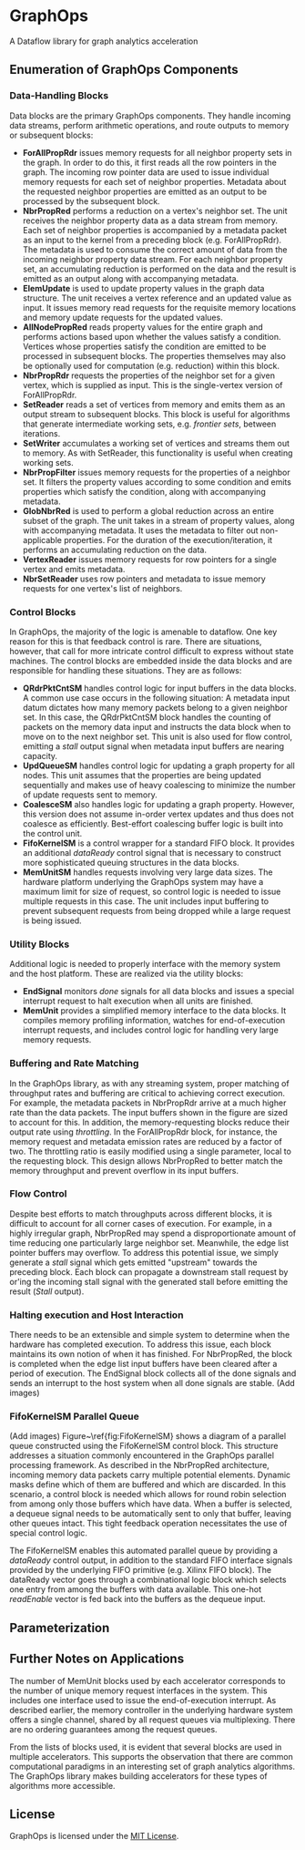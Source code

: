 # GraphOps
A Dataflow library for graph analytics acceleration

## Enumeration of GraphOps Components

### Data-Handling Blocks
Data blocks are the primary GraphOps components.  They handle incoming data
streams, perform arithmetic operations, and route outputs to memory or
subsequent blocks:

* **ForAllPropRdr** issues memory requests for all neighbor property sets
in the graph.  In order to do this, it first reads all the row pointers in the graph.
The incoming row pointer data are used to issue individual memory requests for
each set of neighbor properties.  Metadata about the requested neighbor
properties are emitted as an output to be processed by the subsequent block.
* **NbrPropRed** performs a reduction on a vertex's neighbor set.
The unit receives the neighbor property data as a data stream from memory.
Each set of neighbor properties is accompanied by a metadata packet as
an input to the kernel from a preceding block (e.g. ForAllPropRdr).  The
metadata is used to consume the correct amount of data from the incoming
neighbor property data stream.  For each neighbor property set, an accumulating
reduction is performed on the data and the result is emitted as an output along
with accompanying metadata.
* **ElemUpdate** is used to update property values in the graph data
structure.  The unit receives a vertex reference and an updated value as input.
It issues memory read requests for the requisite memory locations and memory
update requests for the updated values.
* **AllNodePropRed** reads property values for the entire graph and
performs actions based upon whether the values satisfy a condition.  Vertices
whose properties satisfy the condition are emitted to be processed in subsequent
blocks.  The properties themselves may also be optionally used for
computation (e.g. reduction) within this block.
* **NbrPropRdr** requests the properties of the neighbor set for
a given vertex, which is supplied as input.  This is the single-vertex version
of ForAllPropRdr.
* **SetReader** reads a set of vertices from memory and emits them as an
output stream to subsequent blocks.  This block is useful for algorithms
that generate intermediate working sets, e.g. *frontier sets*, between
iterations.
* **SetWriter** accumulates a working set of vertices and streams them out
to memory.  As with SetReader, this functionality is useful when creating
working sets.
* **NbrPropFilter** issues memory requests for the properties of a neighbor
set.  It filters the property values according to some condition and emits
properties which satisfy the condition, along with accompanying metadata.
* **GlobNbrRed** is used to perform a global reduction across an entire
subset of the graph.  The unit takes in a stream of property values, along with
accompanying metadata.  It uses the metadata to filter out non-applicable
properties.  For the duration of the execution/iteration, it performs an
accumulating reduction on the data.
* **VertexReader** issues memory requests for row pointers for a single
vertex and emits metadata.
* **NbrSetReader** uses row pointers and metadata to issue memory requests
for one vertex's list of neighbors.

### Control Blocks
In GraphOps, the majority of the logic is amenable to dataflow.  One key
reason for this is that feedback control is rare.  There are situations,
however, that call for more intricate control difficult to express
without state machines.  The control blocks are embedded inside the data
blocks and are responsible for handling these situations.  They are as
follows:
* **QRdrPktCntSM** handles control logic for input buffers in the
data blocks.  A common use case occurs in the following situation:  A
metadata input datum dictates how many memory packets belong to a given neighbor
set.  In this case, the QRdrPktCntSM block handles the counting of packets on
the memory data input and instructs the data block when to move on to the
next neighbor set.  This unit is also used for flow control, emitting a
*stall* output signal when metadata input buffers are nearing capacity.
* **UpdQueueSM** handles control logic for updating a graph property for
all nodes.  This unit assumes that the properties are being updated sequentially
and makes use of heavy coalescing to minimize the number of update requests sent
to memory.
* **CoalesceSM** also handles logic for updating a graph property.
However, this version does not assume in-order vertex updates and thus does not
coalesce as efficiently.  Best-effort coalescing buffer logic is built into the
control unit.
* **FifoKernelSM** is a control wrapper for a standard FIFO block.
It provides an additional *dataReady* control signal that is necessary to
construct more sophisticated queuing structures in the data blocks.
* **MemUnitSM** handles requests involving very large data sizes.  The
hardware platform underlying the GraphOps system may have a maximum limit for
size of request, so control logic is needed to issue multiple requests in this
case.  The unit includes input buffering to prevent subsequent requests from
being dropped while a large request is being issued.


### Utility Blocks
Additional logic is needed to properly interface with the memory system
and the host platform.  These are realized via the utility blocks:
* **EndSignal** monitors *done* signals for all data blocks and
issues a special interrupt request to halt execution when all units are
finished.
* **MemUnit** provides a simplified memory interface to the data
blocks.  It compiles memory profiling information, watches for
end-of-execution interrupt requests, and includes control logic for handling
very large memory requests.


### Buffering and Rate Matching
In the GraphOps library, as with any streaming system, proper
matching of throughput rates and buffering are critical to achieving correct
execution.  For example, the metadata packets in NbrPropRdr arrive at a much
higher rate than the data packets.  The input buffers shown in the figure are
sized to account for this.  In addition, the memory-requesting blocks
reduce their output rate using *throttling*.  In the ForAllPropRdr
block, for instance, the memory request and metadata emission rates are
reduced by a factor of two.  The throttling ratio is easily modified using a
single parameter, local to the requesting block.  This design allows NbrPropRed
to better match the memory throughput and prevent overflow in its input buffers.

### Flow Control
Despite best efforts to match throughputs across different blocks, it is
difficult to account for all corner cases of execution.  For example, in a
highly irregular graph, NbrPropRed may spend a disproportionate amount of time
reducing one particularly large neighbor set.  Meanwhile, the edge list pointer
buffers may overflow.  To address this potential issue, we simply generate a
*stall* signal which gets emitted "upstream" towards the preceding
block.  Each block can propagate a downstream stall request by or'ing the
incoming stall signal with the generated stall before emitting the result
(*Stall* output).


### Halting execution and Host Interaction
There needs to be an extensible and simple system to determine when the hardware
has completed execution.  To address this issue, each block maintains its
own notion of when it has finished.  For NbrPropRed, the block is completed when
the edge list input buffers have been cleared after a period of execution. The
EndSignal block collects all of the done signals and sends an interrupt to the
host system when all done signals are stable.
(Add images)

### FifoKernelSM Parallel Queue
(Add images)
Figure~\ref{fig:FifoKernelSM} shows a diagram of a parallel queue
constructed using the FifoKernelSM control block.  This structure addresses
a situation commonly encountered in the GraphOps parallel processing framework.
As described in the NbrPropRed architecture, incoming memory data packets carry
multiple potential elements.  Dynamic masks define which of them are
buffered and which are discarded.  In this scenario, a control block is
needed which allows for round robin selection from among only those buffers
which have data.  When a buffer is selected, a dequeue signal
needs to be automatically sent to only that buffer, leaving other queues
intact.  This tight feedback operation necessitates the use of special control
logic.

The FifoKernelSM enables this automated parallel queue by providing a
*dataReady* control output, in addition to the standard FIFO interface
signals provided by the underlying FIFO primitive (e.g. Xilinx FIFO block).  The
dataReady vector goes through a combinational logic block which selects one
entry from among the buffers with data available.  This one-hot
*readEnable* vector is fed back into the buffers as the dequeue input.  

## Parameterization

## Further Notes on Applications
The number of MemUnit blocks used by each accelerator corresponds to the number
of unique memory request interfaces in the system.  This includes one interface
used to issue the end-of-execution interrupt.  As described earlier, the memory
controller in the underlying hardware system offers a single channel, shared by
all request queues via multiplexing.  There are no ordering guarantees among the
request queues. 

From the lists of blocks used, it is evident that several blocks
are used in multiple accelerators.  This supports the observation that there are
common computational paradigms in an interesting set of graph analytics
algorithms.  The GraphOps library makes building accelerators for these types of
algorithms more accessible.


## License

GraphOps is licensed under the [MIT License](http://opensource.org/licenses/MIT).
